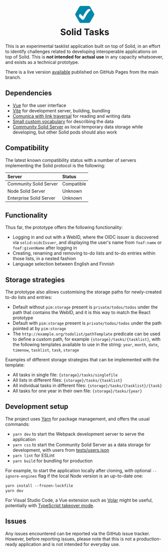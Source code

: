 <h1 align="center">
    <img src="./public/icon.svg" alt="icon"><br>
    Solid Tasks
</h1>

This is an experimental tasklist application built on top of Solid, in an effort to identify challenges related to developing interoperable applications on top of Solid. This is **not intended for actual use** in any capacity whatsoever, and exists as a technical prototype.

There is a live version [available](https://solidlabresearch.github.io/solid-todo-app-vue/) published on GitHub Pages from the main branch.

## Dependencies

* [Vue](https://vuejs.org/) for the user interface
* [Vite](https://vitejs.dev/) for development server, building, bundling
* [Comunica with link traversal](https://github.com/comunica/comunica-feature-link-traversal) for reading and writing data
* [Small custom vocabulary](https://github.com/SolidLabResearch/solid-todo-app-react/tree/main/ontology) for describing the data
* [Community Solid Server](https://github.com/CommunitySolidServer/CommunitySolidServer) as local temporary data storage while developing, but other Solid pods should also work

## Compatibility

The latest known compatibility status with a number of servers implementing the Solid protocol is the following:

| Server                  | Status     |
|:------------------------|:-----------|
| Community Solid Server  | Compatible |
| Node Solid Server       | Unknown    |
| Enterprise Solid Server | Unknown    |

## Functionality

Thus far, the prototype offers the following functionality:

* Logging in and out with a WebID, where the OIDC issuer is discovered via `solid:oidcIssuer`, and displaying the user's name from `foaf:name` or `foaf:givenName` after logging in
* Creating, renaming and removing to-do lists and to-do entries within those lists, in a nested fashion
* Language selection between English and Finnish

## Storage strategies

The prototype also allows customising the storage paths for newly-created to-do lists and entries:

* Default without `pim:storage` present is `private/todos/todos` under the path that contains the WebID, and it is this way to match the React prototype
* Default with `pim:storage` present is `private/todos/todos` under the path pointed at by `pim:storage`
* The `http://example.org/todolist/pathTemplate` predicate can be used to define a custom path, for example `{storage}/tasks/{tasklist}`, with the following templates available to use in the string: `year`, `month`, `date`, `timenow`, `tasklist`, `task`, `storage`

Examples of different storage strategies that can be implemented with the template:

* All tasks in single file: `{storage}/tasks/singlefile`
* All lists in different files: `{storage}/tasks/{tasklist}`
* All individual tasks in different files: `{storage}/tasks/{tasklist}/{task}`
* All tasks for one year in their own file: `{storage}/tasks/{year}`

## Development setup

The project uses [Yarn](https://yarnpkg.com/) for package management, and offers the usual commands:

* `yarn dev` to start the Webpack development server to serve the application
* `yarn css` to start the Community Solid Server as a data storage for development, with users from [tests/users.json](tests/users.json)
* `yarn lint` for ESLint
* `yarn build` for bundling for production

For example, to start the application locally after cloning, with optional `--ignore-engines` flag if the local Node version is an up-to-date one:

```
yarn install --frozen-lockfile
yarn dev
```

For Visual Studio Code, a Vue extension such as [Volar](https://marketplace.visualstudio.com/items?itemName=Vue.volar) might be useful, potentially with [TypeScript takeover mode](https://vuejs.org/guide/typescript/overview.html#volar-takeover-mode).

## Issues

Any issues encountered can be reported via the GitHub issue tracker. However, before reporting issues, please note that this is not a production-ready application and is not intended for everyday use.
